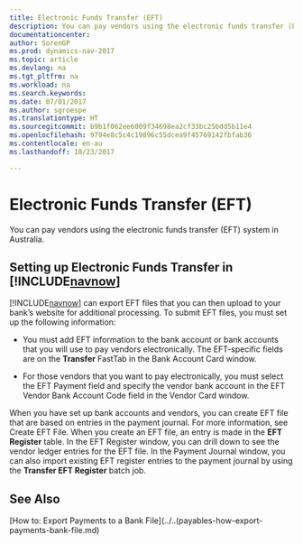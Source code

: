 ```yaml
---
title: Electronic Funds Transfer (EFT)
description: You can pay vendors using the electronic funds transfer (EFT) system in Australia.
documentationcenter: 
author: SorenGP
ms.prod: dynamics-nav-2017
ms.topic: article
ms.devlang: na
ms.tgt_pltfrm: na
ms.workload: na
ms.search.keywords: 
ms.date: 07/01/2017
ms.author: sgroespe
ms.translationtype: HT
ms.sourcegitcommit: b9b1f062ee6009f34698ea2cf33bc25bdd5b11e4
ms.openlocfilehash: 9794e8c5c4c19896c55dcea9f45769142fbfab36
ms.contentlocale: en-au
ms.lasthandoff: 10/23/2017

---
```

# <a name="electronic-funds-transfer-eft"></a>Electronic Funds Transfer (EFT)
You can pay vendors using the electronic funds transfer (EFT) system in Australia.  

## <a name="setting-up-electronic-funds-transfer-in-includenavnowincludesnavnowmdmd"></a>Setting up Electronic Funds Transfer in [!INCLUDE[navnow](../../includes/navnow_md.md)]  
 [!INCLUDE[navnow](../../includes/navnow_md.md)] can export EFT files that you can then upload to your bank’s website for additional processing. To submit EFT files, you must set up the following information:  

-   You must add EFT information to the bank account or bank accounts that you will use to pay vendors electronically. The EFT-specific fields are on the **Transfer** FastTab in the Bank Account Card window.  

-   For those vendors that you want to pay electronically, you must select the EFT Payment field and specify the vendor bank account in the EFT Vendor Bank Account Code field in the Vendor Card window.  

 When you have set up bank accounts and vendors, you can create EFT file that are based on entries in the payment journal. For more information, see Create EFT File. When you create an EFT file, an entry is made in the **EFT Register** table. In the EFT Register window, you can drill down to see the vendor ledger entries for the EFT file. In the Payment Journal window, you can also import existing EFT register entries to the payment journal by using the **Transfer EFT Register** batch job.

## <a name="see-also"></a>See Also  
[How to: Export Payments to a Bank File](../..(payables-how-export-payments-bank-file.md)

